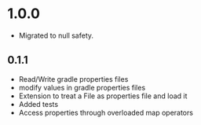 # 1.0.0

- Migrated to null safety.

## 0.1.1

- Read/Write gradle properties files
- modify values in gradle properties files
- Extension to treat a File as properties file and load it
- Added tests
- Access properties through overloaded map operators

